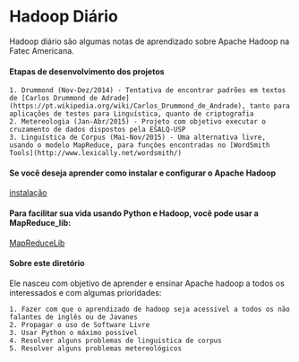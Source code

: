 # Hadoop Diário
Hadoop diário são algumas notas de aprendizado sobre Apache Hadoop na Fatec Americana.

#### Etapas de desenvolvimento dos projetos
	
	1. Drummond (Nov-Dez/2014) - Tentativa de encontrar padrões em textos de [Carlos Drummond de Adrade](https://pt.wikipedia.org/wiki/Carlos_Drummond_de_Andrade), tanto para aplicações de testes para Linguística, quanto de criptografia
	2. Metereologia (Jan-Abr/2015) - Projeto com objetivo executar o cruzamento de dados dispostos pela ESALQ-USP
	3. Linguística de Corpus (Mai-Nov/2015) - Uma alternativa livre, usando o modelo MapReduce, para funções encontradas no [WordSmith Tools](http://www.lexically.net/wordsmith/)

#### Se você deseja aprender como instalar e configurar o Apache Hadoop

[instalação](https://github.com/z4r4tu5tr4/Hadoop-diario/tree/master/Instalacao)

#### Para facilitar sua vida usando Python e Hadoop, você pode usar a MapReduce_lib:

[MapReduceLib](https://github.com/z4r4tu5tr4/MapReduceLib)


#### Sobre este diretório

Ele nasceu com objetivo de aprender e ensinar Apache hadoop a todos os interessados e com algumas prioridades:

	1. Fazer com que o aprendizado de hadoop seja acessivel a todos os não falantes de inglês ou de Javanes
	2. Propagar o uso de Software Livre
	3. Usar Python o máximo possível
	4. Resolver alguns problemas de linguistica de corpus
	5. Resolver alguns problemas metereológicos
